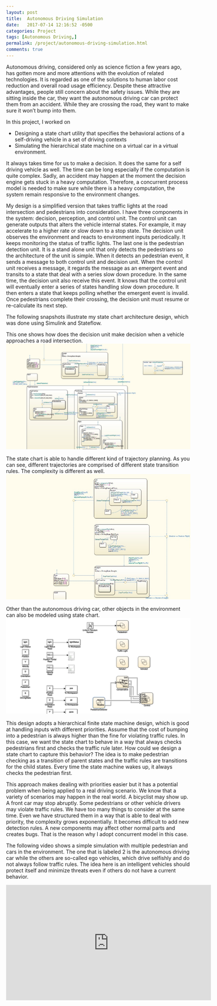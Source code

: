 ```yaml
---
layout: post
title:  Autonomous Driving Simulation
date:   2017-07-14 12:16:52 -0500
categories: Project
tags: [Autonomous Driving,]
permalink: /project/autonomous-driving-simulation.html
comments: true
---
```


Autonomous driving, considered only as science fiction a few years ago, has gotten more and more attentions with the evolution of related technologies. It is regarded as one of the solutions to human labor cost reduction and overall road usage efficiency. Despite these attractive advantages, people still concern about the safety issues. While they are sitting inside the car, they want the autonomous driving car can protect them from an accident. While they are crossing the road, they want to make sure it won’t bump into them.


In this project, I worked on

- Designing a state chart utility that specifies the behavioral actions of a self-driving vehicle in a set of driving contexts
- Simulating the hierarchical state machine on a virtual car in a virtual environment. 


It always takes time for us to make a decision. It does the same for a self driving vehicle as well. The time can be long especially if the computation is quite complex. Sadly, an accident may happen at the moment the decision engine gets stuck in a heavy computation. Therefore, a concurrent process model is needed to make sure while there is a heavy computation, the system remain responsive to the environment changes.


My design is a simplified version that takes traffic lights at the road intersection and pedestrians into consideration. I have three components in the system: decision, perception, and control unit. The control unit can generate outputs that alters the vehicle internal states. For example, it may accelerate to a higher rate or slow down to a stop state. The decision unit observes the environment and reacts to environment inputs periodically. It keeps monitoring the status of traffic lights. The last one is the pedestrian detection unit. It is a stand alone unit that only detects the pedestrians so the architecture of the unit is simple. When it detects an pedestrian event, it sends a message to both control unit and decision unit. When the control unit receives a message, it regards the message as an emergent event and transits to a state that deal with a series slow down procedure. In the same time, the decision unit also receive this event. It knows that the control unit will eventually enter a series of states handling slow down procedure. It then enters a state that keeps polling whether the emergent event is invalid. Once pedestrians complete their crossing, the decision unit must resume or re-calculate its next step.


The following snapshots illustrate my state chart architecture design, which was done using Simulink and Stateflow.


This one shows how does the decision unit make decision when a vehicle approaches a road intersection.
![state chart architecture 1][hfsm1]


The state chart is able to handle different kind of trajectory planning. As you can see, different trajectories are comprised of different state transition rules. The complexity is different as well.
![state chart architecture 2][hfsm2]


Other than the autonomous driving car, other objects in the environment can also be modeled using state chart.
![simulation setting][simulation]


This design adopts a hierarchical finite state machine design, which is good at handling inputs with different priorities. Assume that the cost of bumping into a pedestrian is always higher than the fine for violating traffic rules. In this case, we want the state chart to behave in a way that always checks pedestrians first and checks the traffic rule later. How could we design a state chart to capture this behavior? The idea is to make pedestrian checking as a transition of parent states and the traffic rules are transitions for the child states. Every time the state machine wakes up, it always checks the pedestrian first.


This approach makes dealing with priorities easier but it has a potential problem when being applied to a real driving scenario. We know that a variety of scenarios may happen in the real world. A bicyclist may show up. A front car may stop abruptly. Some pedestrians or other vehicle drivers may violate traffic rules. We have too many things to consider at the same time. Even we have structured them in a way that is able to deal with priority, the complexity grows exponentially. It becomes difficult to add new detection rules. A new components may affect other normal parts and creates bugs. That is the reason why I adopt concurrent model in this case.


The following video shows a simple simulation with multiple pedestrian and cars in the environment. The one that is labeled 2 is the autonomous driving car while the others are so-called ego vehicles, which drive selfishly and do not always follow traffic rules. The idea here is an intelligent vehicles should protect itself and minimize threats even if others do not have a current behavior.


<p align="center">
<iframe width="560" height="315" src="https://www.youtube.com/embed/mWpOn0OVAvY" frameborder="0" allowfullscreen></iframe>
</p>



[hfsm1]: /assets/images/hfsm1.jpg "State chart 1"
[hfsm2]: /assets/images/hfsm2.jpg "State chart 2"
[simulation]: /assets/images/simulation.jpg "Simulink workspace"

<!-- You’ll find this post in your `_posts` directory. Go ahead and edit it and re-build the site to see your changes. You can rebuild the site in many different ways, but the most common way is to run `jekyll serve`, which launches a web server and auto-regenerates your site when a file is updated.

To add new posts, simply add a file in the `_posts` directory that follows the convention `YYYY-MM-DD-name-of-post.ext` and includes the necessary front matter. Take a look at the source for this post to get an idea about how it works.

Jekyll also offers powerful support for code snippets:

{% highlight ruby %}
def print_hi(name)
  puts "Hi, #{name}"
end
print_hi('Tom')
#=> prints 'Hi, Tom' to STDOUT.
{% endhighlight %}

Check out the [Jekyll docs][jekyll-docs] for more info on how to get the most out of Jekyll. File all bugs/feature requests at [Jekyll’s GitHub repo][jekyll-gh]. If you have questions, you can ask them on [Jekyll Talk][jekyll-talk].

[jekyll-docs]: http://jekyllrb.com/docs/home
[jekyll-gh]:   https://github.com/jekyll/jekyll
[jekyll-talk]: https://talk.jekyllrb.com/ -->
